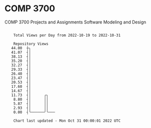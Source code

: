 # COMP 3700
COMP 3700 Projects and Assignments
Software Modeling and Design

```

    Total Views per Day from 2022-10-19 to 2022-10-31

    Repository Views
   44.00  ┼╮
   41.07  ┤│
   38.13  ┤│
   35.20  ┤│
   32.27  ┤│
   29.33  ┤│
   26.40  ┤│
   23.47  ┤│
   20.53  ┤│
   17.60  ┤│
   14.67  ┤│
   11.73  ┤│      ╭╮
    8.80  ┤│      ││
    5.87  ┤│      ││
    2.93  ┤│      ││
    0.00  ┤╰──────╯╰───

    Chart last updated - Mon Oct 31 00:00:01 2022 UTC
    
```
